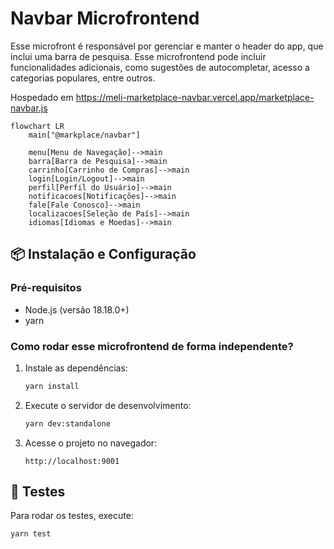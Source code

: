 # Navbar Microfrontend

Esse microfront é responsável por gerenciar e manter o header do app, que inclui uma barra de pesquisa. Esse microfrontend pode incluir funcionalidades adicionais, como sugestões de autocompletar, acesso a categorias populares, entre outros.

Hospedado em https://meli-marketplace-navbar.vercel.app/marketplace-navbar.js

```mermaid
flowchart LR
    main["@markplace/navbar"]

    menu[Menu de Navegação]-->main
    barra[Barra de Pesquisa]-->main
    carrinho[Carrinho de Compras]-->main
    login[Login/Logout]-->main
    perfil[Perfil do Usuário]-->main
    notificacoes[Notificações]-->main
    fale[Fale Conosco]-->main
    localizacoes[Seleção de País]-->main
    idiomas[Idiomas e Moedas]-->main

```

## 📦 Instalação e Configuração

### Pré-requisitos

-   Node.js (versão 18.18.0+)
-   yarn

### Como rodar esse microfrontend de forma independente?

1. Instale as dependências:

    ```bash
    yarn install
    ```

2. Execute o servidor de desenvolvimento:

    ```bash
    yarn dev:standalone
    ```

3. Acesse o projeto no navegador:

    ```
    http://localhost:9001
    ```

## 🧪 Testes

Para rodar os testes, execute:

```bash
yarn test
```
